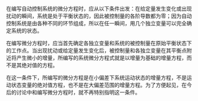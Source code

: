 在编写自动控制系统的微分方程时，应从以下条件出发：在给定量发生变化或出现扰动的瞬间，系统是处于平衡状态的，因此被控制量的各阶导数都为零；因为自动控制系统是由各种不同的环节组成，所以在任一瞬间，用几个独立变量可以完全确定系统的状态。

在编写微分方程时，应当首先确定各独立变量和系统的被控制量在原始平衡状态下的工作点。当出现扰动或给定量发生变化后，被控制量和各独立变量在其平衡点附近将产生微小的增量，所编写的系统微分方程式就是以增量为基础的增量方程，而不是其绝对值的方程。

在这一条件下，所编写的微分方程是在小偏差下系统运动状态的增量方程，不是运动状态变量的绝对值方程，也不是在大偏差范围的增量方程。为了方便起见，在今后的讨论中和编写微分方程时，就不再特别指明这一条件。